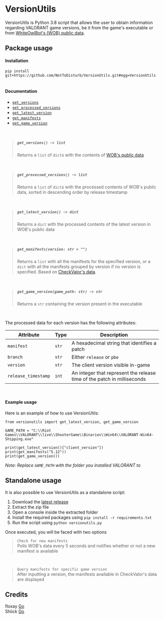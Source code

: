# VersionUtils
VersionUtils is Python 3.8 script that allows the user to obtain information regarding VALORANT game versions, 
be it from the game's executable or from [WhiteOwlBot's (WOB) public data](https://github.com/WhiteOwlBot/WhiteOwl-public-data).

## Package usage
#### Installation

`pip install git+https://github.com/NotToDisturb/VersionUtils.git#egg=VersionUtils`
<br><br>
#### Documentation
- [`get_versions`](#get_versions---list)
- [`get_processed_versions`](#get_processed_versions---list)
- [`get_latest_version`](#get_latest_version---dict)
- [`get_manifests`](#get_manifestsversion-str--)
- [`get_game_version`](#get_game_versiongame_path-str---str)

<br>

> ##### `get_versions() -> list`
> 
> Returns a `list` of `dict`s with the contents of [WOB's public data](https://raw.githubusercontent.com/WhiteOwlBot/WhiteOwl-public-data/main/manifests.json)

<br>

> ##### `get_processed_versions() -> list`
> 
> Returns a `list` of `dict`s with the processed contents of WOB's public data, sorted in descending order by release timestamp

<br>

> ##### `get_latest_version() -> dict`
> 
> Returns a `dict` with the processed contents of the latest version in WOB's public data

<br>

> ##### `get_manifests(version: str = "")`
> 
> Returns a `list` with all the manifests for the specified version, 
> or a `dict` with all the manifests grouped by version if no version is specified.
> Based on [CheckValor's data](https://twitter.com/CheckValor).

<br>

> ##### `get_game_version(game_path: str) -> str`
> 
> Returns a `str` containing the version present in the executable

<br>

The processed data for each version has the following attributes:

|**Attribute**      |Type |**Description**|
|-------------------|-----|---------------|
|`manifest`         |`str`|A hexadecimal string that identifies a patch|
|`branch`           |`str`|Either `release` or `pbe`|
|`version`          |`str`|The client version visible in-game|
|`release_timestamp`|`int`|An integer that represent the release time of the patch in milliseconds|

<br>

#### Example usage
Here is an example of how to use VersionUtils:
```
from versionutils import get_latest_version, get_game_version

GAME_PATH = "C:\\Riot Games\\VALORANT\\live\\ShooterGame\\Binaries\\Win64\\VALORANT-Win64-Shipping.exe"

print(get_latest_version()["client_version"])
print(get_manifests("5.12"))
print(get_game_version())
```
*Note: Replace `GAME_PATH` with the folder you installed VALORANT to*

## Standalone usage
It is also possible to use VersionUtils as a standalone script:

1. Download the [latest release](https://github.com/NotToDisturb/VersionUtils/releases/latest)
1. Extract the zip file
1. Open a console inside the extracted folder
1. Install the required packages using `pip install -r requirements.txt`
1. Run the script using `python versionutils.py`

Once executed, you will be faced with two options
> `Check for new manifests`<br>
>Polls WOB's data every 5 seconds and notifies whether or not a new manifest is available

<br>

> `Query manifests for specific game version`<br>
>After inputting a version, the manifests available in CheckValor's data are displayed

## Credits
floxay [Go](https://github.com/floxay) <br>
Shiick [Go](https://github.com/Shiick)